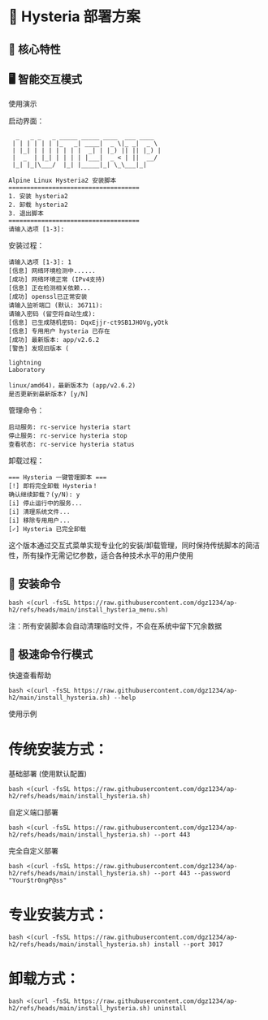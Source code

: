 # 🚀 Hysteria 部署方案

## 🌟 核心特性

## 🖥 智能交互模式

使用演示

启动界面：
```
  _   _ _   _ _____ _____ ____  ___ ____  
 | | | | | | |_   _| ____|  _ \|_ _|  _ \ 
 | |_| | | | | | | |  _| | |_) || || |_) |
 |  _  | |_| | | | | |___|  _ < | ||  __/ 
 |_| |_|\___/  |_| |_____|_| \_\___|_|    

Alpine Linux Hysteria2 安装脚本
====================================
1. 安装 hysteria2
2. 卸载 hysteria2
3. 退出脚本
====================================
请输入选项 [1-3]: 

```
安装过程：
```
请输入选项 [1-3]: 1
[信息] 网络环境检测中......
[成功] 网络环境正常 (IPv4支持)
[信息] 正在检测相关依赖...
[成功] openssl已正常安装
请输入监听端口 (默认: 36711): 
请输入密码 (留空将自动生成): 
[信息] 已生成随机密码: DqxEjjr-ct9SB1JHOVg,yOtk
[信息] 专用用户 hysteria 已存在
[成功] 最新版本: app/v2.6.2
[警告] 发现旧版本 (

lightning
Laboratory

linux/amd64)，最新版本为 (app/v2.6.2)
是否更新到最新版本? [y/N] 
```
管理命令：
```
启动服务: rc-service hysteria start
停止服务: rc-service hysteria stop
查看状态: rc-service hysteria status
```
卸载过程：
```
=== Hysteria 一键管理脚本 ===
[!] 即将完全卸载 Hysteria！
确认继续卸载？(y/N): y
[i] 停止运行中的服务...
[i] 清理系统文件...
[i] 移除专用用户...
[✓] Hysteria 已完全卸载
```
这个版本通过交互式菜单实现专业化的安装/卸载管理，同时保持传统脚本的简洁性，所有操作无需记忆参数，适合各种技术水平的用户使用

## 🔧 安装命令

```
bash <(curl -fsSL https://raw.githubusercontent.com/dgz1234/ap-h2/refs/heads/main/install_hysteria_menu.sh)
```

注：所有安装脚本会自动清理临时文件，不会在系统中留下冗余数据


## 🚀 极速命令行模式

快速查看帮助
```
bash <(curl -fsSL https://raw.githubusercontent.com/dgz1234/ap-h2/main/install_hysteria.sh) --help
```

使用示例

# 传统安装方式：

基础部署 (使用默认配置)
```
bash <(curl -fsSL https://raw.githubusercontent.com/dgz1234/ap-h2/refs/heads/main/install_hysteria.sh)
```

自定义端口部署
```
bash <(curl -fsSL https://raw.githubusercontent.com/dgz1234/ap-h2/refs/heads/main/install_hysteria.sh) --port 443
```

完全自定义部署
```
bash <(curl -fsSL https://raw.githubusercontent.com/dgz1234/ap-h2/refs/heads/main/install_hysteria.sh) --port 443 --password "Your$tr0ngP@ss"
```

# 专业安装方式：
```
bash <(curl -fsSL https://raw.githubusercontent.com/dgz1234/ap-h2/refs/heads/main/install_hysteria.sh) install --port 3017
```

# 卸载方式：
```
bash <(curl -fsSL https://raw.githubusercontent.com/dgz1234/ap-h2/refs/heads/main/install_hysteria.sh) uninstall
```


